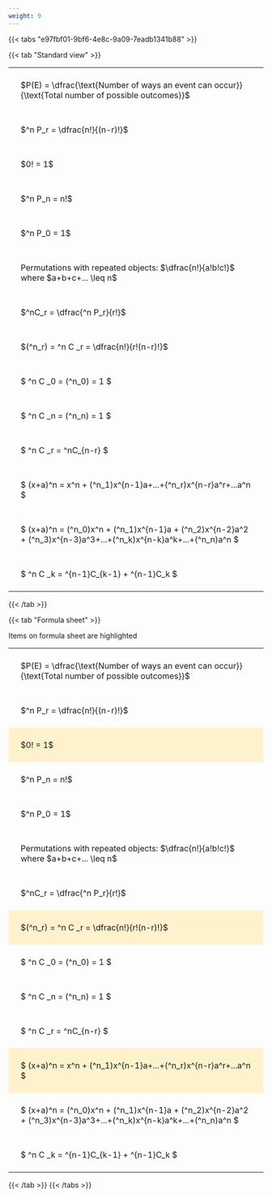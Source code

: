 ```yaml
---
weight: 9
---
```


{{< tabs "e97fbf01-9bf6-4e8c-9a09-7eadb1341b88" >}}

{{< tab "Standard view" >}}

<style type="text/css">
#T_dc11f th.col_heading {
  text-align: left;
  font-size: 1em;
}
#T_dc11f td {
  text-align: left;
  font-size: 1em;
  padding: 1.5em;
}
</style>
<table id="T_dc11f">
  <thead>
  </thead>
  <tbody>
    <tr>
      <td id="T_dc11f_row0_col0" class="data row0 col0" >$P(E) = \dfrac{\text{Number of ways an event can occur}}{\text{Total number of possible outcomes}}$</td>
    </tr>
    <tr>
      <td id="T_dc11f_row1_col0" class="data row1 col0" >$^n P_r = \dfrac{n!}{(n-r)!}$</td>
    </tr>
    <tr>
      <td id="T_dc11f_row2_col0" class="data row2 col0" >$0! = 1$</td>
    </tr>
    <tr>
      <td id="T_dc11f_row3_col0" class="data row3 col0" >$^n P_n = n!$</td>
    </tr>
    <tr>
      <td id="T_dc11f_row4_col0" class="data row4 col0" >$^n P_0 = 1$</td>
    </tr>
    <tr>
      <td id="T_dc11f_row5_col0" class="data row5 col0" >Permutations with repeated objects: $\dfrac{n!}{a!b!c!}$ where $a+b+c+... \leq n$</td>
    </tr>
    <tr>
      <td id="T_dc11f_row6_col0" class="data row6 col0" >$^nC_r = \dfrac{^n P_r}{r!}$</td>
    </tr>
    <tr>
      <td id="T_dc11f_row7_col0" class="data row7 col0" >$(^n_r) = ^n C _r = \dfrac{n!}{r!(n-r)!}$</td>
    </tr>
    <tr>
      <td id="T_dc11f_row8_col0" class="data row8 col0" >$ ^n C _0 = (^n_0) = 1 $</td>
    </tr>
    <tr>
      <td id="T_dc11f_row9_col0" class="data row9 col0" >$ ^n C _n = (^n_n) = 1 $</td>
    </tr>
    <tr>
      <td id="T_dc11f_row10_col0" class="data row10 col0" >$ ^n C _r = ^nC_{n-r} $</td>
    </tr>
    <tr>
      <td id="T_dc11f_row11_col0" class="data row11 col0" >$ (x+a)^n = x^n + (^n_1)x^{n-1}a+...+(^n_r)x^{n-r}a^r+...a^n    $</td>
    </tr>
    <tr>
      <td id="T_dc11f_row12_col0" class="data row12 col0" >$ (x+a)^n = (^n_0)x^n + (^n_1)x^{n-1}a + (^n_2)x^{n-2}a^2 + (^n_3)x^{n-3}a^3+...+(^n_k)x^{n-k}a^k+...+(^n_n)a^n $</td>
    </tr>
    <tr>
      <td id="T_dc11f_row13_col0" class="data row13 col0" >$ ^n C _k = ^{n-1}C_{k-1} + ^{n-1}C_k $</td>
    </tr>
  </tbody>
</table>
{{< /tab >}}

{{< tab "Formula sheet" >}}

Items on formula sheet are highlighted 
<br>
<style type="text/css">
#T_5e776 th.col_heading {
  text-align: left;
  font-size: 1em;
}
#T_5e776 td {
  text-align: left;
  font-size: 1em;
  padding: 1.5em;
}
#T_5e776_row0_col0, #T_5e776_row1_col0, #T_5e776_row3_col0, #T_5e776_row4_col0, #T_5e776_row5_col0, #T_5e776_row6_col0, #T_5e776_row8_col0, #T_5e776_row9_col0, #T_5e776_row10_col0, #T_5e776_row12_col0, #T_5e776_row13_col0 {
  background-color: rgba(0,0,0,0);
}
#T_5e776_row2_col0, #T_5e776_row7_col0, #T_5e776_row11_col0 {
  background-color: rgba(255,194,10, 0.2);
}
</style>
<table id="T_5e776">
  <thead>
  </thead>
  <tbody>
    <tr>
      <td id="T_5e776_row0_col0" class="data row0 col0" >$P(E) = \dfrac{\text{Number of ways an event can occur}}{\text{Total number of possible outcomes}}$</td>
    </tr>
    <tr>
      <td id="T_5e776_row1_col0" class="data row1 col0" >$^n P_r = \dfrac{n!}{(n-r)!}$</td>
    </tr>
    <tr>
      <td id="T_5e776_row2_col0" class="data row2 col0" >$0! = 1$</td>
    </tr>
    <tr>
      <td id="T_5e776_row3_col0" class="data row3 col0" >$^n P_n = n!$</td>
    </tr>
    <tr>
      <td id="T_5e776_row4_col0" class="data row4 col0" >$^n P_0 = 1$</td>
    </tr>
    <tr>
      <td id="T_5e776_row5_col0" class="data row5 col0" >Permutations with repeated objects: $\dfrac{n!}{a!b!c!}$ where $a+b+c+... \leq n$</td>
    </tr>
    <tr>
      <td id="T_5e776_row6_col0" class="data row6 col0" >$^nC_r = \dfrac{^n P_r}{r!}$</td>
    </tr>
    <tr>
      <td id="T_5e776_row7_col0" class="data row7 col0" >$(^n_r) = ^n C _r = \dfrac{n!}{r!(n-r)!}$</td>
    </tr>
    <tr>
      <td id="T_5e776_row8_col0" class="data row8 col0" >$ ^n C _0 = (^n_0) = 1 $</td>
    </tr>
    <tr>
      <td id="T_5e776_row9_col0" class="data row9 col0" >$ ^n C _n = (^n_n) = 1 $</td>
    </tr>
    <tr>
      <td id="T_5e776_row10_col0" class="data row10 col0" >$ ^n C _r = ^nC_{n-r} $</td>
    </tr>
    <tr>
      <td id="T_5e776_row11_col0" class="data row11 col0" >$ (x+a)^n = x^n + (^n_1)x^{n-1}a+...+(^n_r)x^{n-r}a^r+...a^n    $</td>
    </tr>
    <tr>
      <td id="T_5e776_row12_col0" class="data row12 col0" >$ (x+a)^n = (^n_0)x^n + (^n_1)x^{n-1}a + (^n_2)x^{n-2}a^2 + (^n_3)x^{n-3}a^3+...+(^n_k)x^{n-k}a^k+...+(^n_n)a^n $</td>
    </tr>
    <tr>
      <td id="T_5e776_row13_col0" class="data row13 col0" >$ ^n C _k = ^{n-1}C_{k-1} + ^{n-1}C_k $</td>
    </tr>
  </tbody>
</table>
{{< /tab >}}
{{< /tabs >}}